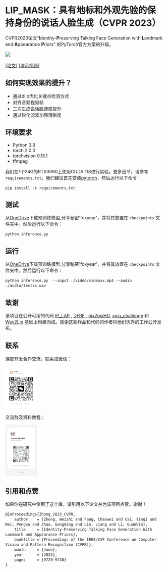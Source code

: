 # LIP_MASK：具有地标和外观先验的保持身份的说话人脸生成（CVPR 2023）

CVPR2023论文“**I**dentity-**P**reserving Talking Face Generation with **L**andmark and **A**ppearance **P**riors” 的PyTorch官方方案的升级。

<img src='./CVPR2023framework.png' width=900>

[[论文]](https://arxiv.org/abs/2305.08293) [[演示视频]](https://youtu.be/wtb689iTJC8)

## 如何实现效果的提升？
- 通过dlib优化关键点检测方式
- 对齐音频视频帧
- 二次生成说话脸速度提升
- 通过锐化滤波加强清晰度

## 环境要求
- Python 3.9
- torch  2.0.0
- torchvision 0.15.1
- ffmpeg

我们在1个24G的RTX3090上使用CUDA 118进行实验。更多细节，请参考 `requirements.txt`。我们建议首先安装[pytorch](https://pytorch.org/)，然后运行以下命令：
```
pip install -r requirements.txt
```

## 测试
从[OneDrive](http://cloud.foxyear.cn/s/jMtW)下载预训练模型,分享秘密'foxyear'，并将其放置在 `checkpoints` 文件夹中。然后运行以下命令：
```
python inference.py
```

## 运行
从[OneDrive](http://cloud.foxyear.cn/s/jMtW)下载预训练模型,分享秘密'foxyear'，并将其放置在 `checkpoints` 文件夹中。然后运行以下命令：
```
python inference.py  --input ./video/videoxx.mp4 --audio ./audio/testxx.wav
```

## 致谢
该项目在公开可用的代码 [IP_LAP](https://github.com/Weizhi-Zhong/IP_LAP) , [DFRF](https://github.com/sstzal/DFRF) , [pix2pixHD](https://github.com/NVIDIA/pix2pixHD), [vico_challenge](https://github.com/dc3ea9f/vico_challenge_baseline/tree/a282472ea99a1983ca2ce194665a51c2634a1416/evaluations) 和 [Wav2Lip](https://github.com/Rudrabha/Wav2Lip/tree/master) 基础上构建而成。感谢这些作品和代码的作者将他们优秀的工作公开发布。


## 联系
深度开发合作交流，联系加微信：

<img src='./2.jpg' width=100>

交流群及资料教程：

<img src='./1.jpg' width=100>


## 引用和点赞
如果你在研究中使用了这个库，请引用以下论文并为该项目点赞。谢谢！
```
@InProceedings{Zhong_2023_CVPR,
    author    = {Zhong, Weizhi and Fang, Chaowei and Cai, Yinqi and Wei, Pengxu and Zhao, Gangming and Lin, Liang and Li, Guanbin},
    title     = {Identity-Preserving Talking Face Generation With Landmark and Appearance Priors},
    booktitle = {Proceedings of the IEEE/CVF Conference on Computer Vision and Pattern Recognition (CVPR)},
    month     = {June},
    year      = {2023},
    pages     = {9729-9738}
}
```
